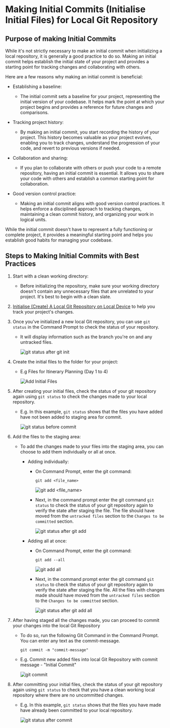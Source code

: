 # Making Initial Commits (Initialise Initial Files) for Local Git Repository

## Purpose of making Initial Commits

While it's not strictly necessary to make an initial commit when initializing a local repository, it is generally a good practice to do so. Making an initial commit helps establish the initial state of your project and provides a starting point for tracking changes and collaborating with others.

Here are a few reasons why making an initial commit is beneficial:

* Establishing a baseline: 

    * The initial commit sets a baseline for your project, representing the initial version of your codebase. It helps mark the point at which your project begins and provides a reference for future changes and comparisons.

* Tracking project history: 

    * By making an initial commit, you start recording the history of your project. This history becomes valuable as your project evolves, enabling you to track changes, understand the progression of your code, and revert to previous versions if needed.

* Collaboration and sharing:  

    * If you plan to collaborate with others or push your code to a remote repository, having an initial commit is essential. It allows you to share your code with others and establish a common starting point for collaboration.

* Good version control practice:  

    * Making an initial commit aligns with good version control practices. It helps enforce a disciplined approach to tracking changes, maintaining a clean commit history, and organizing your work in logical units.

While the initial commit doesn't have to represent a fully functioning or complete project, it provides a meaningful starting point and helps you establish good habits for managing your codebase.

## Steps to Making Initial Commits with Best Practices
1. Start with a clean working directory: 

    * Before initializing the repository, make sure your working directory doesn't contain any unnecessary files that are unrelated to your project. It's best to begin with a clean slate.

2. [Initialise (Create) A Local Git Repository on Local Device](/Learning%20Git%20with%20Real-Life%20Applications/2.%20Getting%20Started/4._Create_Local_Repo.md) to help you track your project's changes.

3. Once you've initialized a new local Git repository, you can use ` git status ` in the Command Prompt to check the status of your repository.

    * It will display information such as the branch you're on and any untracked files.

        ![git status after git init](../images/git_init_git_status.png)

4. Create the initial files to the folder for your project:

    * E.g Files for Itinerary Planning (Day 1 to 4)

        ![Add Initial Files](../images/inital_files.png)

5. After creating your initial files, check the status of your git repository again using `git status` to check the changes made to your local repository.

    * E.g. In this example, `git status` shows that the files you have added have not been added to staging area for commit.
        
        ![git status before commit](../images/git_status_before_commit_.png)

6. Add the files to the staging area: 

    * To add the changes made to your files into the staging area, you can choose to add them individually or all at once.
        * Adding individually:
            * On Command Prompt, enter the git command:
                ```
                git add <file_name>
                ```
                ![git add <file_name>](../images/git_add_filename.png)
            
            * Next, in the command prompt enter the git command `git status` to check the status of your git repository again to verify the state after staging the file. The file should have moved from the `untracked files` section to the `Changes to be committed` section.

                ![git status after git add](../images/git_status_after_git_add.png)
                
        * Adding all at once:
            * On Command Prompt, enter the git command:
                ```
                git add --all
                ```
                ![git add all](../images/git_add_all.png)

            * Next, in the command prompt enter the git command `git status` to check the status of your git repository again to verify the state after staging the file. All the files with changes made should have moved from the `untracked files` section to the `Changes to be committed` section.
                
                ![git status after git add all](../images/git_status_git_add_all.png)
         

7. After having staged all the changes made, you can proceed to commit your changes into the local Git Repository
    
    * To do so, run the following Git Command in the Command Prompt. You can enter any text as the commit-message.
        ```
        git commit -m "commit-message"
        ```
    
    * E.g. Commit new added files into local Git Repository with commit message - "Initial Commit"
            
        ![git commit](../images/git_initial_commit.png)

8. After committing your initial files, check the status of your git repository again using `git status` to check that you have a clean working local repository where there are no uncommitted changes.

    * E.g. In this example, `git status` shows that the files you have made have already been committed to your local repository.

        ![git status after commit](../images/git_status_after_commit.png)
